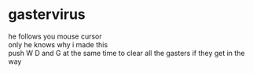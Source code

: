 # gastervirus
he follows you mouse cursor\
only he knows why i made this\
push W D and G at the same time to clear all the gasters if they get in the way
